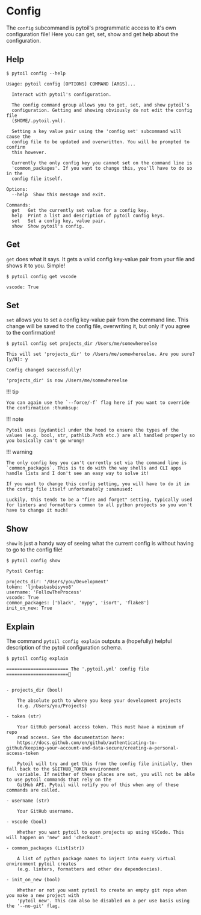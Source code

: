 # Config

The `config` subcommand is pytoil's programmatic access to it's own configuration file! Here you can get, set, show and get help about the configuration.

## Help

<div class="termy">

```console
$ pytoil config --help

Usage: pytoil config [OPTIONS] COMMAND [ARGS]...

  Interact with pytoil's configuration.

  The config command group allows you to get, set, and show pytoil's
  configuration. Getting and showing obviously do not edit the config file
  ($HOME/.pytoil.yml).

  Setting a key value pair using the 'config set' subcommand will cause the
  config file to be updated and overwritten. You will be prompted to confirm
  this however.

  Currently the only config key you cannot set on the command line is
  'common_packages'. If you want to change this, you'll have to do so in the
  config file itself.

Options:
  --help  Show this message and exit.

Commands:
  get   Get the currently set value for a config key.
  help  Print a list and description of pytoil config keys.
  set   Set a config key, value pair.
  show  Show pytoil's config.

```

</div>

## Get

`get` does what it says. It gets a valid config key-value pair from your file and shows it to you. Simple!

<div class="termy">

```console
$ pytoil config get vscode

vscode: True

```

</div>

## Set

`set` allows you to set a config key-value pair from the command line. This change will be saved to the config file, overwriting it, but only if you agree to the confirmation!

<div class="termy">

```console
$ pytoil config set projects_dir /Users/me/somewhereelse

This will set 'projects_dir' to /Users/me/somewhereelse. Are you sure? [y/N]: y

Config changed successfully!

'projects_dir' is now /Users/me/somewhereelse

```

</div>

!!! tip

    You can again use the `--force/-f` flag here if you want to override the confirmation :thumbsup:

!!! note

    Pytoil uses [pydantic] under the hood to ensure the types of the values (e.g. bool, str, pathlib.Path etc.) are all handled properly so you basically can't go wrong!

!!! warning

    The only config key you can't currently set via the command line is `common_packages`. This is to do with the way shells and CLI apps handle lists and I don't see an easy way to solve it!

    If you want to change this config setting, you will have to do it in the config file itself unfortunately :unamused:

    Luckily, this tends to be a "fire and forget" setting, typically used for linters and formatters common to all python projects so you won't have to change it much!

## Show

`show` is just a handy way of seeing what the current config is without having to go to the config file!

<div class="termy">

```console
$ pytoil config show

Pytoil Config:

projects_dir: '/Users/you/Development'
token: 'ljnbasbasbisyvo8'
username: 'FollowTheProcess'
vscode: True
common_packages: ['black', 'mypy', 'isort', 'flake8']
init_on_new: True

```

</div>

## Explain

The command `pytoil config explain` outputs a (hopefully) helpful description of the pytoil configuration schema.

<div class="termy">

```console
$ pytoil config explain

======================= The '.pytoil.yml' config file =======================


- projects_dir (bool)

    The absolute path to where you keep your development projects
    (e.g. /Users/you/Projects)

- token (str)

    Your GitHub personal access token. This must have a minimum of repo
    read access. See the documentation here:
    https://docs.github.com/en/github/authenticating-to-github/keeping-your-account-and-data-secure/creating-a-personal-access-token

    Pytoil will try and get this from the config file initially, then fall back to the $GITHUB_TOKEN environment
    variable. If neither of these places are set, you will not be able to use pytoil commands that rely on the
    GitHub API. Pytoil will notify you of this when any of these commands are called.

- username (str)

    Your GitHub username.

- vscode (bool)

    Whether you want pytoil to open projects up using VSCode. This will happen on 'new' and 'checkout'.

- common_packages (List[str])

    A list of python package names to inject into every virtual environment pytoil creates
    (e.g. linters, formatters and other dev dependencies).

- init_on_new (bool)

    Whether or not you want pytoil to create an empty git repo when you make a new project with
    'pytoil new'. This can also be disabled on a per use basis using the '--no-git' flag.

```

</div>

[pydantic]: https://pydantic-docs.helpmanual.io
